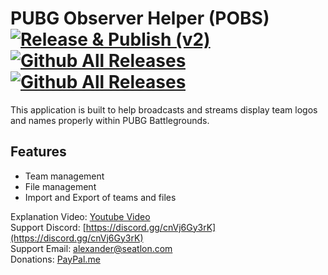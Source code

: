# PUBG Observer Helper (POBS) <br> [![Release & Publish (v2)](https://github.com/SeatloN/POBS/actions/workflows/main-2.yml/badge.svg?branch=main)](https://github.com/SeatloN/POBS/actions/workflows/main-2.yml) [![Github All Releases](https://img.shields.io/github/downloads/SeatloN/POBS/total.svg)]() [![Github All Releases](https://img.shields.io/github/downloads/SeatloN/POBS/latest/total.svg)]()

This application is built to help broadcasts and streams display team logos and names properly within PUBG Battlegrounds.

## Features
- Team management
- File management
- Import and Export of teams and files

Explanation Video: [Youtube Video](https://www.youtube.com/watch?v=4bVCRf02Qtc&ab_channel=MarkPower)<br> 
Support Discord: [https://discord.gg/cnVj6Gy3rK](https://discord.gg/cnVj6Gy3rK)<br>
Support Email: [alexander@seatlon.com](mailto:alexander@seatlon.com)<br>
Donations: [PayPal.me](https://paypal.me/seatlon)


